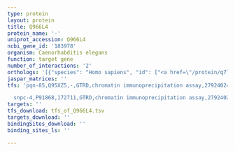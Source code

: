 ```yaml
---
type: protein
layout: protein
title: Q966L4
protein_name: '-'
uniprot_accession: Q966L4
ncbi_gene_id: '183978'
organism: Caenorhabditis elegans
function: target gene
number_of_interactions: '2'
orthologs: '[{"species": "Homo sapiens", "id": ["<a href=\"/protein/q7l8w6\">Q7L8W6</a>"]}, {"species": "Mus musculus", "id": ["<a href=\"/protein/q9cq28\">Q9CQ28</a>"]}, {"species": "Rattus norvegicus", "id": ["<a href=\"/protein/f1lp07\">F1LP07</a>"]}, {"species": "Danio rerio", "id": ["<a href=\"/protein/a2rv01\">A2RV01</a>"]}]'
jaspar_matrices: ''
tfs: 'pqn-85,Q95XZ5,-,GTRD,chromatin immunoprecipitation assay,27924024%5Buid%5D,No

  snpc-4,P91868,172711,GTRD,chromatin immunoprecipitation assay,27924024%5Buid%5D,No'
targets: ''
tfs_download: tfs_of_Q966L4.tsv
targets_download: ''
bindingSites_download: ''
binding_sites_ls: ''

---
```

